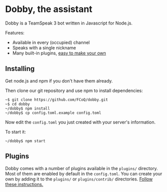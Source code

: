 # Dobby, the assistant

Dobby is a TeamSpeak 3 bot written in Javascript for Node.js.

Features:

* Available in every (occupied) channel
* Speaks with a single nickname
* Many built-in plugins, [easy to make your own](https://github.com/FCoQ/dobby/wiki/Plugins)

## Installing

Get node.js and npm if you don't have them already.

Then clone our git repository and use npm to install dependencies:

```
~$ git clone https://github.com/FCoQ/dobby.git
~$ cd dobby
~/dobby$ npm install
~/dobby$ cp config.toml.example config.toml
```

Now edit the `config.toml` you just created with your server's information.

To start it:

```
~/dobby$ npm start
```

## Plugins

Dobby comes with a number of plugins available in the `plugins/` directory. Most of them are enabled by default in the
`config.toml`. You can create your own by adding it to the `plugins/` or `plugins/contrib/` directories. [Follow these
instructions.](https://github.com/FCoQ/dobby/wiki/Plugins)